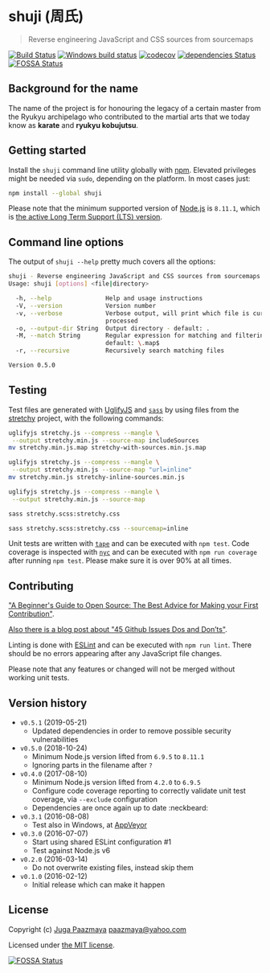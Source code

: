 # shuji (周氏)

> Reverse engineering JavaScript and CSS sources from sourcemaps

[![Build Status](https://travis-ci.org/paazmaya/shuji.svg?branch=master)](https://travis-ci.org/paazmaya/shuji)
[![Windows build status](https://ci.appveyor.com/api/projects/status/pfplexeaehjvwel3/branch/master?svg=true)](https://ci.appveyor.com/project/paazmaya/shuji/branch/master)
[![codecov](https://codecov.io/gh/paazmaya/shuji/branch/master/graph/badge.svg)](https://codecov.io/gh/paazmaya/shuji)
[![dependencies Status](https://david-dm.org/paazmaya/shuji/status.svg)](https://david-dm.org/paazmaya/shuji)
[![FOSSA Status](https://app.fossa.io/api/projects/git%2Bgithub.com%2Fpaazmaya%2Fshuji.svg?type=shield)](https://app.fossa.io/projects/git%2Bgithub.com%2Fpaazmaya%2Fshuji?ref=badge_shield)

## Background for the name

The name of the project is for honouring the legacy of a certain master from the Ryukyu archipelago who contributed to the martial arts that we today know as **karate** and **ryukyu kobujutsu**.

## Getting started

Install the `shuji` command line utility globally with [npm](https://www.npmjs.com/).
Elevated privileges might be needed via `sudo`, depending on the platform. In most cases just:

```sh
npm install --global shuji
```

Please note that the minimum supported version of [Node.js](https://nodejs.org/en/) is `8.11.1`, which is [the active Long Term Support (LTS) version](https://github.com/nodejs/Release#release-schedule).

## Command line options

The output of `shuji --help` pretty much covers all the options:

```sh
shuji - Reverse engineering JavaScript and CSS sources from sourcemaps
Usage: shuji [options] <file|directory>

  -h, --help               Help and usage instructions
  -V, --version            Version number
  -v, --verbose            Verbose output, will print which file is currently being
                           processed
  -o, --output-dir String  Output directory - default: .
  -M, --match String       Regular expression for matching and filtering files -
                           default: \.map$
  -r, --recursive          Recursively search matching files

Version 0.5.0
```

## Testing

Test files are generated with [UglifyJS](https://www.npmjs.com/package/uglify-js) and
[`sass`](http://sass-lang.com)
by using files from the [stretchy](https://github.com/LeaVerou/stretchy) project,
with the following commands:

```sh
uglifyjs stretchy.js --compress --mangle \
 --output stretchy.min.js --source-map includeSources
mv stretchy.min.js.map stretchy-with-sources.min.js.map

uglifyjs stretchy.js --compress --mangle \
 --output stretchy.min.js --source-map "url=inline"
mv stretchy.min.js stretchy-inline-sources.min.js

uglifyjs stretchy.js --compress --mangle \
 --output stretchy.min.js --source-map

sass stretchy.scss:stretchy.css

sass stretchy.scss:stretchy.css --sourcemap=inline
```

Unit tests are written with [`tape`](https://github.com/substack/tape) and can be executed with `npm test`.
Code coverage is inspected with [`nyc`](https://github.com/istanbuljs/nyc) and
can be executed with `npm run coverage` after running `npm test`.
Please make sure it is over 90% at all times.

## Contributing

["A Beginner's Guide to Open Source: The Best Advice for Making your First Contribution"](http://www.erikaheidi.com/blog/a-beginners-guide-to-open-source-the-best-advice-for-making-your-first-contribution/).

[Also there is a blog post about "45 Github Issues Dos and Don’ts"](https://davidwalsh.name/45-github-issues-dos-donts).

Linting is done with [ESLint](http://eslint.org) and can be executed with `npm run lint`.
There should be no errors appearing after any JavaScript file changes.

Please note that any features or changed will not be merged without working unit tests.

## Version history

* `v0.5.1` (2019-05-21)
  - Updated dependencies in order to remove possible security vulnerabilities
* `v0.5.0` (2018-10-24)
  - Minimum Node.js version lifted from `6.9.5` to `8.11.1`
  - Ignoring parts in the filename after `?`
* `v0.4.0` (2017-08-10)
  - Minimum Node.js version lifted from `4.2.0` to `6.9.5`
  - Configure code coverage reporting to correctly validate unit test coverage, via `--exclude` configuration
  - Dependencies are once again up to date :neckbeard:
* `v0.3.1` (2016-08-08)
  - Test also in Windows, at [AppVeyor](https://ci.appveyor.com/project/paazmaya/shuji)
* `v0.3.0` (2016-07-07)
  - Start using shared ESLint configuration #1
  - Test against Node.js v6
* `v0.2.0` (2016-03-14)
  - Do not overwrite existing files, instead skip them
* `v0.1.0` (2016-02-12)
  - Initial release which can make it happen

## License

Copyright (c) [Juga Paazmaya](https://paazmaya.fi) <paazmaya@yahoo.com>

Licensed under [the MIT license](./LICENSE).


[![FOSSA Status](https://app.fossa.io/api/projects/git%2Bgithub.com%2Fpaazmaya%2Fshuji.svg?type=large)](https://app.fossa.io/projects/git%2Bgithub.com%2Fpaazmaya%2Fshuji?ref=badge_large)
